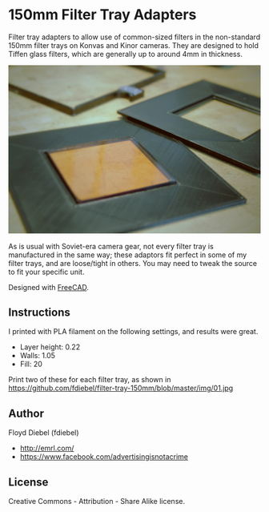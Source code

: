 150mm Filter Tray Adapters
=============

Filter tray adapters to allow use of common-sized filters in the non-standard 150mm filter trays on Konvas and Kinor cameras. They are designed to hold Tiffen glass filters, which are generally up to around 4mm in thickness.

![Image](https://github.com/fdiebel/filter-tray-150mm/blob/master/img/03.jpg)

As is usual with Soviet-era camera gear, not every filter tray is manufactured in the same way; these adaptors fit perfect in some of my filter trays, and are loose/tight in others. You may need to tweak the source to fit your specific unit.

Designed with [FreeCAD](http://www.freecadweb.org/).

Instructions
--------

I printed with PLA filament on the following settings, and results were great.

* Layer height: 0.22
* Walls: 1.05
* Fill: 20

Print two of these for each filter tray, as shown in <https://github.com/fdiebel/filter-tray-150mm/blob/master/img/01.jpg>

Author
--------
Floyd Diebel (fdiebel)
* <http://emrl.com/>
* <https://www.facebook.com/advertisingisnotacrime> 

License
--------
Creative Commons - Attribution - Share Alike license.  
